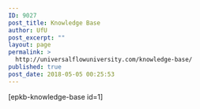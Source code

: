 ```yaml
---
ID: 9027
post_title: Knowledge Base
author: UfU
post_excerpt: ""
layout: page
permalink: >
  http://universalflowuniversity.com/knowledge-base/
published: true
post_date: 2018-05-05 00:25:53
---
```

[epkb-knowledge-base id=1]